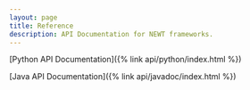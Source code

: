 ```yaml
---
layout: page
title: Reference
description: API Documentation for NEWT frameworks.
---
```


[Python API Documentation]({% link api/python/index.html %})

[Java API Documentation]({% link api/javadoc/index.html %})

